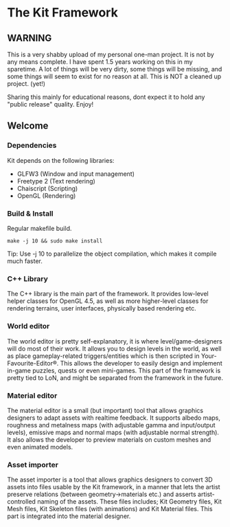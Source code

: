 # The Kit Framework

## WARNING

This is a very shabby upload of my personal one-man project. It is not by any means complete. I have spent 1.5 years working on this in my sparetime. A lot of things will be very dirty, some things will be missing, and some things will seem to exist for no reason at all. This is NOT a cleaned up project. (yet!)

Sharing this mainly for educational reasons, dont expect it to hold any "public release" quality. Enjoy!


## Welcome

### Dependencies

Kit depends on the following libraries:

* GLFW3 (Window and input management)
* Freetype 2 (Text rendering)
* Chaiscript (Scripting)
* OpenGL (Rendering)

### Build & Install

Regular makefile build.

`make -j 10 && sudo make install`

Tip: Use -j 10 to parallelize the object compilation, which makes it compile much faster.

### C++ Library

The C++ library is the main part of the framework. It provides low-level helper classes for OpenGL 4.5, as well as more higher-level classes for rendering terrains, user interfaces, physically based rendering etc. 

### World editor

The world editor is pretty self-explanatory, it is where level/game-designers will do most of their work. It allows you to design levels in the world, as well as place gameplay-related triggers/entities which is then scripted in Your-Favourite-Editor®. This allows the developer to easily design and implement in-game puzzles, quests or even mini-games. This part of the framework is pretty tied to LoN, and might be separated from the framework in the future. 

### Material editor

The material editor is a small (but important) tool that allows graphics designers to adapt assets with realtime feedback. It supports albedo maps, roughness and metalness maps (with adjustable gamma and input/output levels), emissive maps and normal maps (with adjustable normal strength). It also allows the developer to preview materials on custom meshes and even animated models.

### Asset importer

The asset importer is a tool that allows graphics designers to convert 3D assets into files usable by the Kit framework, in a manner that lets the artist preserve relations (between geometry->materials etc.) and asserts artist-controlled naming of the assets. These files includes; Kit Geometry files, Kit Mesh files, Kit Skeleton files (with animations) and Kit Material files. This part is integrated into the material designer.
